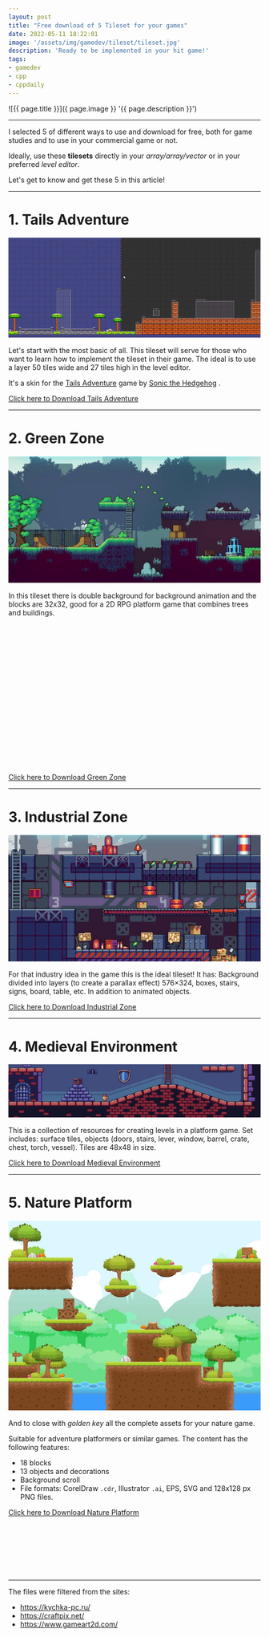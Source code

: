 ```yaml
---
layout: post
title: "Free download of 5 Tileset for your games"
date: 2022-05-11 18:22:01
image: '/assets/img/gamedev/tileset/tileset.jpg'
description: 'Ready to be implemented in your hit game!'
tags:
- gamedev
- cpp
- cppdaily
---
```


![{{ page.title }}]({ page.image }} '{{ page.description }}')

---

I selected 5 of different ways to use and download for free, both for game studies and to use in your commercial game or not.

Ideally, use these **tilesets** directly in your *array/array/vector* or in your preferred *level editor*.

Let's get to know and get these 5 in this article!

---

# 1. Tails Adventure
![Tails Adventure](/assets/img/gamedev/tileset/1.jpg)

Let's start with the most basic of all. This tileset will serve for those who want to learn how to implement the tileset in their game. The ideal is to use a layer 50 tiles wide and 27 tiles high in the level editor.

It's a skin for the [Tails Adventure](/assets/img/gamedevttps://en.wikipedia.org/wiki/Tails_Adventure) game by [Sonic the Hedgehog](https://en.wikipedia.org/wiki/Sonic_the_Hedgehog) .

<a href="/downloads/tilesets/1-freetileset.zip" class="btn btn-danger btn-lg">Click here to Download Tails Adventure</a>

---

# 2. Green Zone
![Green Zone](/assets/img/gamedev/tileset/2.jpg)

In this tileset there is double background for background animation and the blocks are 32x32, good for a 2D RPG platform game that combines trees and buildings.


<!-- SQUARE - GAMES ROOT -->
<script async src="//pagead2.googlesyndication.com/pagead/js/adsbygoogle.js"></script>
<ins class="adsbygoogle"
style="display:inline-block;width:336px;height:280px"
data-ad-client="ca-pub-2838251107855362"
data-ad-slot="5351066970"></ins>
<script>
(adsbygoogle = window.adsbygoogle || []).push({});
</script>

<a href="/downloads/tilesets/2-freetileset.zip" class="btn btn-success btn-lg">Click here to Download Green Zone</a>

---

# 3. Industrial Zone
![Industrial Zone](/assets/img/gamedev/tileset/3.jpg)

For that industry idea in the game this is the ideal tileset! It has: Background divided into layers (to create a parallax effect) 576×324, boxes, stairs, signs, board, table, etc. In addition to animated objects.

<a href="/downloads/tilesets/3-freetileset.zip" class="btn btn-custom btn-lg">Click here to Download Industrial Zone</a>

---


# 4. Medieval Environment
![Medieval Environment](/assets/img/gamedev/tileset/4.jpg)

This is a collection of resources for creating levels in a platform game. Set includes: surface tiles, objects (doors, stairs, lever, window, barrel, crate, chest, torch, vessel). Tiles are 48x48 in size.

<a href="/downloads/tilesets/4-freetileset.zip" class="btn btn-warning btn-lg">Click here to Download Medieval Environment</a>

---


# 5. Nature Platform
![Nature Platform](/assets/img/gamedev/tileset/5.jpg)

And to close with *golden key* all the complete assets for your nature game.

Suitable for adventure platformers or similar games. The content has the following features:
- 18 blocks
- 13 objects and decorations
- Background scroll
- File formats: CorelDraw `.cdr`, Illustrator `.ai`, EPS, SVG and 128x128 px PNG files.

<a href="/downloads/tilesets/5-freetileset.zip" class="btn btn-primary btn-lg">Click here to Download Nature Platform</a>


<!-- MINI ADS -->
<script async src="//pagead2.googlesyndication.com/pagead/js/adsbygoogle.js"></script>
<!-- Games Root -->
<ins class="adsbygoogle"
style="display:inline-block;width:730px;height:95px"
data-ad-client="ca-pub-2838251107855362"
data-ad-slot="5351066970"></ins>
<script>
(adsbygoogle = window.adsbygoogle || []).push({});
</script>

---

The files were filtered from the sites:
- <https://kychka-pc.ru/>
- <https://craftpix.net/>
- <https://www.gameart2d.com/>



